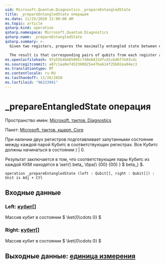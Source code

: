 ```yaml
---
uid: Microsoft.Quantum.Diagnostics._prepareEntangledState
title: _prepareEntangledState операция
ms.date: 11/25/2020 12:00:00 AM
ms.topic: article
qsharp.kind: operation
qsharp.namespace: Microsoft.Quantum.Diagnostics
qsharp.name: _prepareEntangledState
qsharp.summary: >-
  Given two registers, prepares the maximally entangled state between each pair of qubits on the respective registers. All qubits must start in the |0⟩ state.

  The result is that corresponding pairs of qubits from each register are in the $\bra{\beta_{00}}\ket{\beta_{00}}$.
ms.openlocfilehash: 97a55b4bb85095c7d8e8432dfcd1c6d6f7e93cdc
ms.sourcegitcommit: a87c1aa8e7453360025e47ba614f25b02ea84ec3
ms.translationtype: MT
ms.contentlocale: ru-RU
ms.lasthandoff: 11/26/2020
ms.locfileid: "96223941"
---
```

# <a name="_prepareentangledstate-operation"></a>_prepareEntangledState операция

Пространство имен: [Microsoft. тактов. Diagnostics](xref:Microsoft.Quantum.Diagnostics)

Пакет: [Microsoft. тактов. кшарп. Core](https://nuget.org/packages/Microsoft.Quantum.QSharp.Core)


При наличии двух регистров подготавливает запутанными состояние между каждой парой Кубитс в соответствующих регистрах.
Все Кубитс должны начинаться в состоянии ⟩ | 0.

Результат заключается в том, что соответствующие пары Кубитс из каждой ККМ находятся в \кет{\ beta_ \бра{\ {00} {00} } $ beta_} $.

```qsharp
operation _prepareEntangledState (left : Qubit[], right : Qubit[]) : Unit is Adj + Ctl
```


## <a name="input"></a>Входные данные

### <a name="left--qubit"></a>Left: [кубит](xref:microsoft.quantum.lang-ref.qubit)[]

Массив кубит в состоянии $ \ket{0\cdots 0} $


### <a name="right--qubit"></a>Right: [кубит](xref:microsoft.quantum.lang-ref.qubit)[]

Массив кубит в состоянии $ \ket{0\cdots 0} $



## <a name="output--unit"></a>Выходные данные: [единица измерения](xref:microsoft.quantum.lang-ref.unit)

